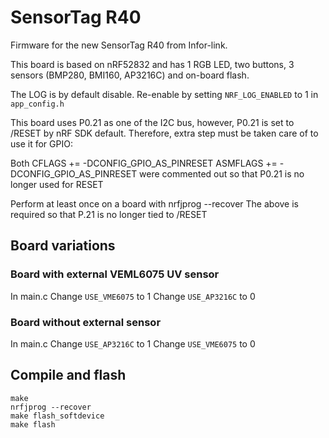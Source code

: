 # SensorTag R40
Firmware for the new SensorTag R40 from Infor-link.

This board is based on nRF52832 and has 1 RGB LED, two buttons, 3 sensors (BMP280, BMI160, AP3216C) and on-board flash.

The LOG is by default disable. Re-enable by setting `NRF_LOG_ENABLED` to 1 in `app_config.h`

This board uses P0.21 as one of the I2C bus, however, P0.21 is set to /RESET by nRF SDK default. Therefore, extra step must be taken care of to use it for GPIO:

Both
    CFLAGS += -DCONFIG_GPIO_AS_PINRESET
    ASMFLAGS += -DCONFIG_GPIO_AS_PINRESET
were commented out so that P0.21 is no longer used for RESET

Perform at least once on a board with
    nrfjprog --recover
The above is required so that P.21 is no longer tied to /RESET

## Board variations
### Board with external VEML6075 UV sensor

In main.c
Change `USE_VME6075` to 1
Change `USE_AP3216C` to 0

### Board without external sensor

In main.c
Change `USE_AP3216C` to 1
Change `USE_VME6075` to 0

## Compile and flash
```cd pca10040/s132/armgcc
make
nrfjprog --recover
make flash_softdevice
make flash
```


